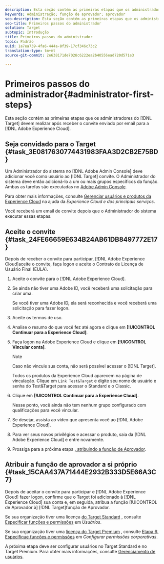 ```yaml
---
description: Esta seção contém as primeiras etapas que os administradores do Target devem realizar após receber o convite enviado por email para a Adobe Experience Cloud.
keywords: Administração; função de aprovador; aprovador
seo-description: Esta seção contém as primeiras etapas que os administradores do Adobe Target devem realizar após receber o convite enviado por email para a Adobe Experience Cloud.
seo-title: Primeiros passos do administrador
solution: Target
subtopic: Introdução
title: Primeiros passos do administrador
topic: Padrão
uuid: 1a7ea739-4fa6-444a-8f39-17cf346c73c2
translation-type: tm+mt
source-git-commit: 2e638171de7028c6222ea2b40556ead720d571e3

---
```



# Primeiros passos do administrador{#administrator-first-steps}

Esta seção contém as primeiras etapas que os administradores do [!DNL Target] devem realizar após receber o convite enviado por email para a [!DNL Adobe Experience Cloud].

## Seja convidado para o Target {#task_3E0817630774431983FAA3D2CB2E75BD}

Um Administrador do sistema no [!DNL Adobe Admin Console] deve adicionar você como usuário ao [!DNL Target] convite. O Administrador do sistema deve então adicioná-lo a um ou mais grupos específicos da função. Ambas as tarefas são executadas no [Adobe Admin Console](https://adminconsole.adobe.com).

Para obter mais informações, consulte [Gerenciar usuários e produtos da Experience Cloud](https://docs.adobe.com/content/help/en/core-services/interface/manage-users-and-products/admin-getting-started.html) na ajuda da *Experience Cloud e dos principais serviços*.

Você receberá um email de convite depois que o Administrador do sistema executar essas etapas.

## Aceite o convite {#task_24FE66659E634B24AB61DB8497772E17}

Depois de receber o convite para participar, [!DNL Adobe Experience Cloud]aceite o convite, faça logon e aceite o Contrato de Licença de Usuário Final (EULA).

1. Aceite o convite para o [!DNL Adobe Experience Cloud].
1. Se ainda não tiver uma Adobe ID, você receberá uma solicitação para criar uma.

   Se você tiver uma Adobe ID, ela será reconhecida e você receberá uma solicitação para fazer logon.
1. Aceite os termos de uso.
1. Analise o resumo do que você fez até agora e clique em **[!UICONTROL Continuar para a Experience Cloud]**.
1. Faça logon na Adobe Experience Cloud e clique em **[!UICONTROL Vincular conta]**.

   >[!NOTE]
   >
   >Caso não vincule sua conta, não será possível acessar o [!DNL Target].

   Todos os produtos da Experience Cloud aparecem na página de vinculação. Clique em `Link Test&Target` e digite seu nome de usuário e senha do Test&amp;Target para acessar o Standard e o Classic.
1. Clique em **[!UICONTROL Continuar para a Experience Cloud]**.

   Nesse ponto, você ainda não tem nenhum grupo configurado com qualificações para você vincular.
1. Se desejar, assista ao vídeo que apresenta você ao [!DNL Adobe Experience Cloud].
1. Para ver seus novos privilégios e acessar o produto, saia da [!DNL Adobe Experience Cloud] e entre novamente.
1. Prossiga para a próxima etapa [, atribuindo a função de Aprovador](../administrating-target/start-target.md#task_15CAA437A71444E2932B333D5E66A3C7).

## Atribuir a função de aprovador a si próprio {#task_15CAA437A71444E2932B333D5E66A3C7}

Depois de aceitar o convite para participar e [!DNL Adobe Experience Cloud] fazer logon, confirme que o Target foi adicionado à [!DNL Experience Cloud] sua conta e, em seguida, atribua a função [!UICONTROL de Aprovador à] [!DNL Target]função de Aprovador.

Se sua organização tiver uma licença [do Target Standard](/help/c-intro/intro.md#section_ACD5EFF17AAB4E979CBEFA0145CCD905) , consulte [Especificar funções e permissões](/help/administrating-target/c-user-management/c-user-management/user-management.md#roles-permissions) em *Usuários*.

Se sua organização tiver uma [licença do Target Premium](/help/c-intro/intro.md#premium) , consulte [Etapa 6: Especifique funções e permissões](/help/administrating-target/c-user-management/property-channel/properties-overview.md#section_8C425E43E5DD4111BBFC734A2B7ABC80) em *Configurar permissões corporativas*.

A próxima etapa deve ser configurar usuários no Target Standard e no Target Premium. Para obter mais informações, consulte [Gerenciamento de usuários](/help/administrating-target/c-user-management/user-management.md).